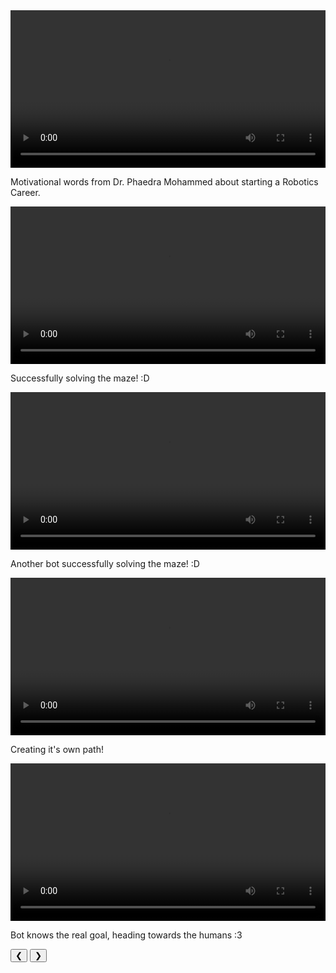 <div markdown="0">
    <div class="slideshow-container">
        <div class="mySlides_vid">
            <video style="width:100%" loading="lazy" controls>
                <source src="/images/projects/dcit_bootcamp/videos/phaedra_motivation.mp4" type="video/mp4">
                Your browser does not support the video tag.
            </video>
            <p class="caption-container">Motivational words from Dr. Phaedra Mohammed about starting a Robotics Career.</p>
        </div>
        <div class="mySlides_vid">
            <video style="width:100%" loading="lazy" controls>
                <source src="/images/projects/dcit_bootcamp/videos/maze_success.mp4" type="video/mp4">
                Your browser does not support the video tag.
            </video>
            <p class="caption-container">Successfully solving the maze! :D</p>
        </div>
        <div class="mySlides_vid">
            <video style="width:100%" loading="lazy" controls>
                <source src="/images/projects/dcit_bootcamp/videos/maze_success2.mp4" type="video/mp4">
                Your browser does not support the video tag.
            </video>
            <p class="caption-container">Another bot successfully solving the maze! :D</p>
        </div>
        <div class="mySlides_vid">
            <video style="width:100%" loading="lazy" controls>
                <source src="/images/projects/dcit_bootcamp/videos/creating_path.mp4" type="video/mp4">
                Your browser does not support the video tag.
            </video>
            <p class="caption-container">Creating it's own path!</p>
        </div>
        <div class="mySlides_vid">
            <video style="width:100%" loading="lazy" controls>
                <source src="/images/projects/dcit_bootcamp/videos/bot_humans.mp4" type="video/mp4">
                Your browser does not support the video tag.
            </video>
            <p class="caption-container">Bot knows the real goal, heading towards the humans :3</p>
        </div>
        <button class="prev_vid" onclick="plusDivs(-1)">&#10094;</button>
        <button class="next_vid" onclick="plusDivs(1)">&#10095;</button>
    </div>
</div>

<script>
var slideIndex = 1;
showDivs(slideIndex);

function plusDivs(n) {
  showDivs(slideIndex += n);
}

function showDivs(n) {
  var i;
  var x = document.getElementsByClassName("mySlides_vid");
  if (n > x.length) {slideIndex = 1}
  if (n < 1) {slideIndex = x.length}
  for (i = 0; i < x.length; i++) {
    x[i].style.display = "none";  
  }
  x[slideIndex-1].style.display = "block";  
}

</script>
